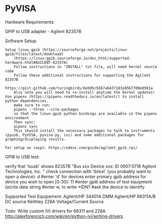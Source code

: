 # PyVISA

Hardware Requirements:

GPIP to USB adapter
    - Agilent 82357B 

Software Setup:

    Setup linux-gpib (https://sourceforge.net/projects/linux-gpib/files/latest/download)    
        (https://linux-gpib.sourceforge.io/doc_html/supported-hardware.html#AGILENT-82357A)
        Follow instructions in "INSTALL" txt file, will need kernel source code
        Follow these additional instructions for supporting the Agilent 82357B 
        https://gist.github.com/turingbirds/6eb05c9267a6437183a9567700e8581a
        Also note you will need to re-install anytime the kernel updates!
    Use pipenv (https://pipenv.readthedocs.io/en/latest/) to install python dependencies.
        make sure to run:
        pipenv --three --site-packages
        so that the linux-gpib python bindings are available in the pipenv environment
        Then sync:
        pipenv sync
        This should install the necessary packages to talk to instruments (pyusb, PyVISA, pyvisa-py, ivi) and some additional packages for graphing/displaying results.
        
    For setup on raspi: https://xdevs.com/guide/agilent_gpib_rpi/

GPIB to USB test:

verify that 'lsusb' shows 82357B 
    "Bus xxx Device xxx: ID 0957:0718 Agilent Technologies, Inc. "
check connection with 'ibtest'
    (you probably want to open a device): d #enter 'd' for devices
    enter primary gpib address for device you wish to open [0-30]: 11 #enter gpib address of test equipment
    (w)rite data string #enter w, to write
    *IDN? #ask the device to identify



Supported Test Equipement:
    Agilent/HP 34401A DMM
    Agilent/HP 66311A/B DC source
    Keithley 228A Voltage/Current Source

Todo:
    Write custom IVI drivers for 66311 and 228A 
    http://alexforencich.com/wiki/en/python-ivi/writing-drivers

